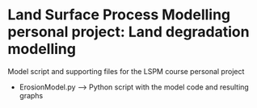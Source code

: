 # Land Surface Process Modelling personal project: Land degradation modelling

Model script and supporting files for the LSPM course personal project

- ErosionModel.py --> Python script with the model code and resulting graphs
